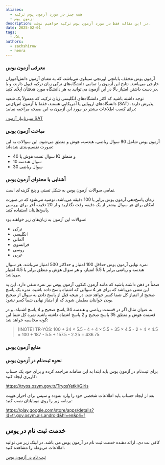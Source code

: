 ```yaml
---
aliases:
  - همه چیز در مورد آزمون یوس ترکیه
  - آزمون یوس
description: در این مقاله فقط در مورد آزمون یوس ترکیه خواهیم نوشت.
date: 2025-02-01
tags:
  - وبلاگ
authors:
  - zachshirow
  - hemra
---
```



### معرفی آزمون یوس

آزمون یوس مخفف یابانجی اورنجی سیناوی می‌باشد، که به معنای آزمون دانش‌آموزان خارجی می‌‍باشد. نتایج این آزمون را تمامی دانشگاه‌های ترکی زبان ترکیه قبول دارند، و با در دست داشتن امتیاز بالا در این آزمون می‌توانید به هر دانشگاه مورد هدفتان اپلای کنید. 

توجه داشته باشید که اکثر دانشگاه‌های انگلیسی زبان ترکیه، که معمولاً یک شعبه دانشگاه‌های اروپایی یا آمریکایی هستند، فقط با آزمون اس‌ای‌تی (SAT) پذیرش دارند. برای کسب اطلاعات بیشتر در مورد این آزمون به این صفحه مراجعه نمایید:

[سیرتاپیاز آزمون SAT](about-sat-exam.md)

### مباحث آزمون یوس 

آزمون یوس شامل 80 سوال ریاضی، هندسه، هوش و منطق می‌شود. این سوالات به این صورت تقسیم‌بندی شده‌اند:

- 40 سوال تست هوش یا IQ و منطق
- 10 سوال هندسه
- 30 سوال ریاضی

### آشنایی با محتوای آزمون یوس

تمامی سوالات آزمون یوس به شکل تستی و پنج گزینه‌ای است. 

زمان پاسخ‌دهی آزمون یوس برابر با 100 دقیقه می‌باشد. توصیه می‌شود که در صورت امکان برای هر سوال بیشتر از یک دقیقه وقت نگذارید و از 20 دقیقه آخر برای بررسی پاسخ‌هایتان استفاده کنید.

سوالات این آزمون به زبان‌های زیر خواهند بود:
- ترکی
- انگلیسی
- آلمانی
- فرانسوی
- روسی
- عربی

نمره نهایی آزمون یوس حداقل 100 امتیاز و حداکثر 500 امتیاز می‌باشد. هر سوال هندسه و ریاضی برابر با 5.5 امتیاز، و هر سوال هوش و منطق برابر با 4.5 امتیاز می‌باشد.

ضمناً در ذهن داشته باشید که مانند آزمون کنکور، آزمون یوس نیز نمره منفی دارد. این به این معنی می‌باشد که برای هر 4 سوالی که اشتباه پاسخ داده باشید، نمره یک پاسخ صحیح از امتیاز کل شما کسر خواهد شد. در نتیجه قبل از پاسخ دادن به سوال از صحیح بودن جوابتان مطمئن شوید که از امتیاز نهایی شما کسر نشود.

به عنوان مثال اگر در قسمت ریاضی و هندسه 34 پاسخ صحیح و 4 پاسخ اشتباه، و در قسمت هوش و منطق 35 پاسخ صحیح و 2 پاسخ اشتباه داشته باشید نمره کل شما این گونه محاسبه خواهد شد:

> [!NOTE] TR-YÖS:
> 100 + 34 × 5.5 - 4 ÷ 4 × 5.5 + 35 × 4.5 - 2 ÷ 4 × 4.5 = 100 + 187 - 5.5 + 157.5 - 2.25 = 436.75


### منابع آزمون یوس






### نحوه ثبت‌نام در آزمون یوس

برای ثبت‌نام در آزمون یوس باید ابتدا به این سامانه مراجعه کرده و برای خود یک حساب کاربری ایجاد کنید:

https://tryos.osym.gov.tr/TryosYetki/Giris

بعد از ایجاد حساب باید اطلاعات شخصی خود را وارد نموده و سپس برای احراز هویت برنامه زیر را روی موبایلتان نصب کنید:

https://play.google.com/store/apps/details?id=tr.gov.osym.ais.android&hl=en&pli=1

## خدمت ثبت نام در یوس

کافی نت دی، ارائه دهنده خدمت ثبت نام در آزمون یوس می باشد. در لینک زیر می توانید اطلاعات مربوطه را مشاهده کنید.

[ثبت نام در آزمون یوس](../services/yos-signup.md)

<BlogCardLink id="" />
